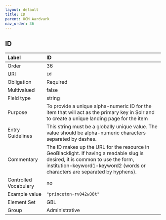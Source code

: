 ```yaml
---
layout: default
title: ID
parent: OGM Aardvark
nav_order: 36
---
```


## ID

| Label                 | ID       |
|:----------------------|:---------|
| Order                 | 36 |
| URI                   | `id` |
| Obligation            | Required |
| Multivalued           | false |
| Field type            | string |
| Purpose               | To provide a unique alpha-numeric ID for the item that will act as the primary key in Solr and to create a unique landing page for the item |
| Entry Guidelines      | This string must be a globally unique value. The value should be alpha-numeric characters separated by dashes. |
| Commentary            | The ID makes up the URL for the resource in GeoBlacklight. If having a readable slug is desired, it is common to use the form, institution-keyword1-keyword2 (words or characters are separated by hyphens). |
| Controlled Vocabulary | no |
| Example value         | `"princeton-rv042w38t"` |
| Element Set           | GBL |
| Group                 | Administrative |
